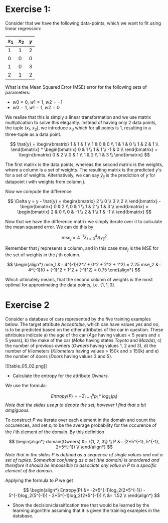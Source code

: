 # Exercise 1:

Consider that we have the following data-points, which we want to fit using linear regression:

| $x_1$ | $x_2$ | $y$ |
| ----- | ----- | --- |
| 1     | 1     | 2   |
| 0     | 0     | 0   |
| 1     | 0     | 3   |
| 2     | 1     | 2   |

What is the Mean Squared Error (MSE) error for the following sets of parameters:

- $w0 = 0$, $w1 = 1$, $w2 = −1$
- $w0 = 1$, $w1 = 1$, $w2 = 0$

We realise that this is simply a linear transformation and we use matrix multiplication to solve this elegantly. Instead of having only 2 data points, the tuple $(x_1, x_2)$, we introduce $x_0$ which for all points is 1, resulting in a three-tuple as a data point.

$$
\hat{y} = \begin{bmatrix}
    1 & 1 & 1 \\
    1 & 0 & 0 \\
    1 & 1 & 0 \\
    1 & 2 & 1 \\
\end{bmatrix} * \begin{bmatrix}
    0 & 1 \\
    1 & 1 \\
    -1 & 0 \\
\end{bmatrix} = \begin{bmatrix}
    0 & 2 \\
    0 & 1 \\
    1 & 2 \\
    1 & 3 \\
\end{bmatrix}
$$

The first matrix is the data points, whereas the second matrix is the weights, where a column is a set of weights. The resulting matrix is the predicted $y$'s for a set of weights. Alternatively, we can say $\hat{y}_{ij}$ is the prediction of $y$ for datapoint $i$ with weights from column $j$.

Now we compute the difference

$$
\Delta y = y - \hat{y} = \begin{bmatrix}
    2 \\
    0 \\
    3 \\
    2 \\
\end{bmatrix} - \begin{bmatrix}
    0 & 2 \\
    0 & 1 \\
    1 & 2 \\
    1 & 3 \\
\end{bmatrix} = \begin{bmatrix}
    2 & 0 \\
    0 & -1 \\
    2 & 1 \\
    1 & -1 \\
\end{bmatrix}
$$

Now that we have the difference matrix we simply iterate over it to calculate the mean squared error. We can do this by

$$
mse_j = 4^{-1}\Sigma_{i=0}^4 \Delta y_{ij}^2
$$

Remember that $j$ represents a column, and in this case $mse_j$ is the MSE for the set of weights in the $j$'th column.

$$
\begin{align*}
    mse_1 &= 4^{-1}(2^2 + 0^2 + 2^2 + 1^2) = 2.25
    mse_2 &= 4^{-1}(0 + (-1)^2 + 1^2 + (-1)^2) = 0.75
\end{align*}
$$

Which ultimately means, that the second column of weights is the most optimal for approximating the data points, i.e. $\{1, 1, 0\}$.

# Exercise 2

Consider a database of cars represented by the five training examples below. The target attribute *Acceptable*, which can have values *yes* and *no*, is to be predicted based on the other attributes of the car in question. These attributes indicate a) the age of the car (*Age* having values < 5 years and $\ge$ 5 years), b) the make of the car (*Make* having states *Toyota* and *Mazda*), c) the number of previous owners (*Owners* having values 1, 2 and 3), d) the number of kilometers (*Kilometers* having values > 150k and $\le$ 150k) and e) the number of doors (*Doors* having values 3 and 5).

![[table_05_02.png]]

- Calculate the entropy for the attribute *Owners*.

We use the formula:

$$
Entropy(P) = -\Sigma_{i=1}^n p_i * log_2(p_i)
$$
*Note that the slides use **p** to denote the set, however I find that a bit amgiguous.*

To construct $P$ we iterate over each element in the domain and count the occurences, and set $p_i$ to be the average probability for the occurence of the $i$'th element of the domain. By this definition

$$
\begin{align*}
    domain(Owners) &= \{1, 2, 3\} \\
    P &= (2*5^{-1}, 5^{-1}, 2*5^{-1}) \\
\end{align*}
$$
*Note that in the slides $P$ is defined as a sequence of single values and not a set of tuples. Somewhat confusing as a set (the domain) is unordered and therefore it should be impossible to associate any value in P to a specific element of the domain.*

Applying the formula to $P$ we get

$$
\begin{align*}
Entropy(P)  &= -2*5^{-1}log_2(2*5^{-1}) - 5^{-1}log_2(5^{-1}) - 2*5^{-1}log_2(2*5^{-1}) \\
            &= 1.52 \\
\end{align*}
$$

- Show the decision/classification tree that would be learned by the learning algorithm assuming that it is given the training examples in the database.













































